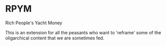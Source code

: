 # RPYM
Rich People's Yacht Money

This is an extension for all the peasants who want to 'reframe' some of the oligarchical content that we are sometimes fed.

